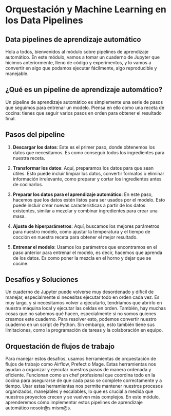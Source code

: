 # Orquestación y Machine Learning en los Data Pipelines

## Data pipelines de aprendizaje automático

Hola a todos, bienvenidos al módulo sobre pipelines de aprendizaje automático. En este módulo, vamos a tomar un cuaderno de Jupyter que hicimos anteriormente, lleno de código y experimentos, y lo vamos a convertir en algo que podamos ejecutar fácilmente, algo reproducible y manejable.

## ¿Qué es un pipeline de aprendizaje automático?

Un pipeline de aprendizaje automático es simplemente una serie de pasos que seguimos para entrenar un modelo. Piensa en ello como una receta de cocina: tienes que seguir varios pasos en orden para obtener el resultado final.

## Pasos del pipeline

1. **Descargar los datos**: Este es el primer paso, donde obtenemos los datos que necesitamos. Es como conseguir todos los ingredientes para nuestra receta.

2. **Transformar los datos**: Aquí, preparamos los datos para que sean útiles. Esto puede incluir limpiar los datos, convertir formatos o eliminar información irrelevante, como preparar y cortar los ingredientes antes de cocinarlos.

3. **Preparar los datos para el aprendizaje automático**: En este paso, hacemos que los datos estén listos para ser usados por el modelo. Esto puede incluir crear nuevas características a partir de los datos existentes, similar a mezclar y combinar ingredientes para crear una masa.

4. **Ajuste de hiperparámetros**: Aquí, buscamos los mejores parámetros para nuestro modelo, como ajustar la temperatura y el tiempo de cocción en nuestra receta para obtener el mejor resultado.

5. **Entrenar el modelo**: Usamos los parámetros que encontramos en el paso anterior para entrenar el modelo, es decir, hacemos que aprenda de los datos. Es como poner la mezcla en el horno y dejar que se cocine.

## Desafíos y Soluciones

Un cuaderno de Jupyter puede volverse muy desordenado y difícil de manejar, especialmente si necesitas ejecutar todo en orden cada vez. Es muy largo, y si necesitamos volver a ejecutarlo, tendríamos que abrirlo en nuestra máquina local y ejecutar las celdas en orden. También, hay muchas cosas que no sabemos qué hacen, especialmente si no somos quienes creamos este cuaderno. Para resolver esto, podemos convertir nuestro cuaderno en un script de Python. Sin embargo, esto también tiene sus limitaciones, como la programación de tareas y la colaboración en equipo.

## Orquestación de flujos de trabajo

Para manejar estos desafíos, usamos herramientas de orquestación de flujos de trabajo como Airflow, Prefect o Mage. Estas herramientas nos ayudan a organizar y ejecutar nuestros pasos de manera ordenada y eficiente. Funcionan como un chef profesional que coordina todo en la cocina para asegurarse de que cada paso se complete correctamente y a tiempo. Usar estas herramientas nos permite mantener nuestros procesos organizados, manejables y escalables, lo que es crucial a medida que nuestros proyectos crecen y se vuelven más complejos. En este módulo, aprenderemos cómo implementar estos pipelines de aprendizaje automático nosotr@s mism@s.


